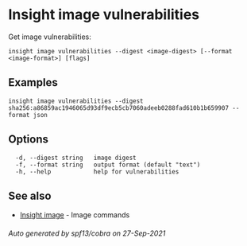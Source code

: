 # Insight image vulnerabilities

Get image vulnerabilities:

```
insight image vulnerabilities --digest <image-digest> [--format <image-format>] [flags]
```

## <a id='examples'></a>Examples

```
insight image vulnerabilities --digest sha256:a86859ac1946065d93df9ecb5cb7060adeeb0288fad610b1b659907 --format json
```

## <a id='options'></a>Options

```
  -d, --digest string   image digest
  -f, --format string   output format (default "text")
  -h, --help            help for vulnerabilities
```

## <a id='see-also'></a>See also

* [Insight image](insight_image.md)	 - Image commands

###### Auto generated by spf13/cobra on 27-Sep-2021
